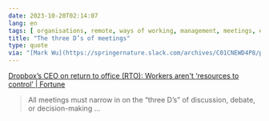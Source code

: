 ```yaml
---
date: 2023-10-20T02:14:07
lang: en
tags: [ organisations, remote, ways of working, management, meetings, effectiveness ]
title: "The three D’s of meetings"
type: quote
via: "[Mark Wu](https://springernature.slack.com/archives/C01CNEWD4P8/p1697712118318589?thread_ts=1697709908.953929&channel=C01CNEWD4P8&message_ts=1697712118.318589)"
---
```


[Dropbox’s CEO on return to office (RTO): Workers aren't ‘resources to control’ | Fortune](https://fortune.com/2023/10/15/dropbox-ceo-remote-work-return-to-office/)

> All meetings must narrow in on the “three D’s” of discussion, debate, or decision-making …
